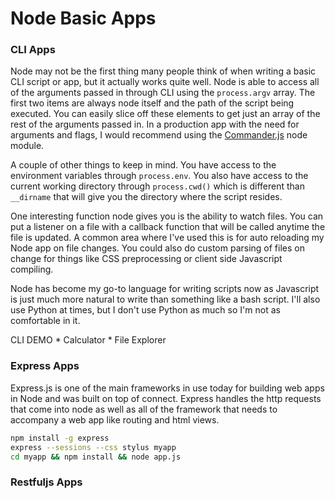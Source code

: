 # Node Basic Apps

### CLI Apps
Node may not be the first thing many people think of when writing a basic CLI script or app, but it actually works quite well. Node is able to access all of the arguments passed in through CLI using the `process.argv` array. The first two items are always node itself and the path of the script being executed. You can easily slice off these elements to get just an array of the rest of the arguments passed in. In a production app with the need for arguments and flags, I would recommend using the [Commander.js](https://github.com/visionmedia/commander.js/) node module.

A couple of other things to keep in mind. You have access to the environment variables through `process.env`. You also have access to the current working directory through `process.cwd()` which is different than `__dirname` that will give you the directory where the script resides.

One interesting function node gives you is the ability to watch files. You can put a listener on a file with a callback function that will be called anytime the file is updated. A common area where I've used this is for auto reloading my Node app on file changes. You could also do custom parsing of files on change for things like CSS preprocessing or client side Javascript compiling.

Node has become my go-to language for writing scripts now as Javascript is just much more natural to write than something like a bash script. I'll also use Python at times, but I don't use Python as much so I'm not as comfortable in it.

  CLI DEMO
    * Calculator
    * File Explorer



### Express Apps
Express.js is one of the main frameworks in use today for building web apps in Node and was built on top of connect. Express handles the http requests that come into node as well as all of the framework that needs to accompany a web app like routing and html views.


``` bash
npm install -g express
express --sessions --css stylus myapp
cd myapp && npm install && node app.js
```


### Restfuljs Apps

